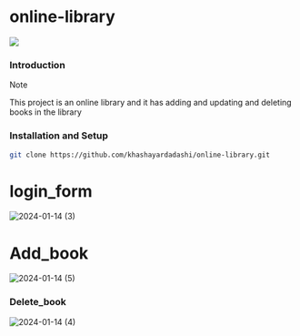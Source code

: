 # online-library
  <a href="https://skillicons.dev">
    <img src="https://skillicons.dev/icons?i=php,bootstrap,mysql,javascript,git" />
  </a>
  
### Introduction
> [!NOTE]
> This project is an online library and it has adding and updating and deleting books in the library
### Installation and Setup
```bash
git clone https://github.com/khashayardadashi/online-library.git
```
# login_form

![2024-01-14 (3)](https://github.com/khashayardadashi/online-library/assets/115826321/8341f46d-87ec-4d72-a023-f72fb8eafb0e)

# Add_book

![2024-01-14 (5)](https://github.com/khashayardadashi/online-library/assets/115826321/9083a674-33f2-4afd-9769-80e9af1bfc8d)

### Delete_book

![2024-01-14 (4)](https://github.com/khashayardadashi/online-library/assets/115826321/60ddcb60-939a-4b31-8f39-abbe597d3914)


